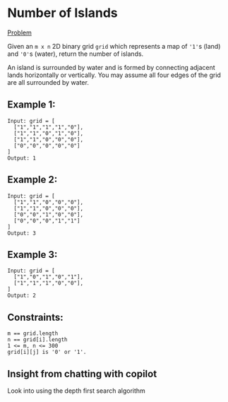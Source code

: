 # Number of Islands
[Problem](https://leetcode.com/problems/number-of-islands/description/)

Given an `m x n` 2D binary grid `grid` which represents a map of `'1'`s (land) and `'0'`s (water), return the number of islands.

An island is surrounded by water and is formed by connecting adjacent lands horizontally or vertically. You may assume all four edges of the grid are all surrounded by water.

## Example 1:

```
Input: grid = [
  ["1","1","1","1","0"],
  ["1","1","0","1","0"],
  ["1","1","0","0","0"],
  ["0","0","0","0","0"]
]
Output: 1

```

## Example 2:

```
Input: grid = [
  ["1","1","0","0","0"],
  ["1","1","0","0","0"],
  ["0","0","1","0","0"],
  ["0","0","0","1","1"]
]
Output: 3
```

## Example 3:

```
Input: grid = [
  ["1","0","1","0","1"],
  ["1","1","1","0","0"],
]
Output: 2
```

## Constraints:

```
m == grid.length
n == grid[i].length
1 <= m, n <= 300
grid[i][j] is '0' or '1'.
```

## Insight from chatting with copilot

Look into using the depth first search algorithm